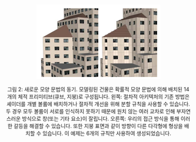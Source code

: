 <center><div markdown="1">

![Figure 01](Procedural_Modeling_of_Buildings_Figure_02.png)

그림 2: 새로운 모양 문법의 동기. 모델링된 건물은 확률적 모양 문법에 의해 배치된 14개의 체적 프리미티브(큐브, 지붕)로 구성됩니다. 왼쪽: 절차적 아키텍처의 기존 방법은 셰이더를 개별 볼륨에 배치하거나 절차적 개선을 위해 분할 규칙을 사용할 수 있습니다. 두 경우 모두 볼륨이 서로를 인식하지 못하기 때문에 원치 않는 여러 교차로 인해 부자연스러운 방식으로 창(또는 기타 요소)이 잘립니다. 오른쪽: 우리의 접근 방식을 통해 이러한 갈등을 해결할 수 있습니다. 또한 지붕 표면과 같이 방향이 다른 다각형에 형상을 배치할 수 있습니다. 이 예제는 6개의 규칙만 사용하여 생성되었습니다.
<!-- Figure 2: The motivation for our novel shape grammar. The modeled building consists of 14 volumetric primitives (cubes, roofs) placed by a stochastic shape grammar. Left: Existing methods of procedural architecture can either place shaders on the individual volumes or use split rules for procedural refinement. In both cases several unwanted intersections will cut windows (or other elements) in unnatural ways, as the volumes are not aware of each other. Right: Our approach allows the resolution of these conflicts. Additionally, we can place geometry on polygons of different orientation such as roof surfaces. This example was created using only 6 rules. -->

</div></center>